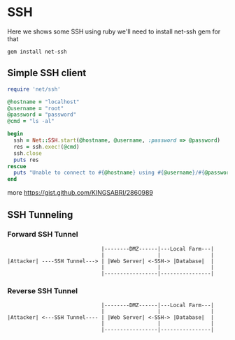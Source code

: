 # SSH
Here we shows some SSH using ruby
we'll need to install net-ssh gem for that

```
gem install net-ssh
```


## Simple SSH client
```ruby
require 'net/ssh'

@hostname = "localhost"
@username = "root"
@password = "password"
@cmd = "ls -al"

begin
  ssh = Net::SSH.start(@hostname, @username, :password => @password)
  res = ssh.exec!(@cmd)
  ssh.close
  puts res
rescue
  puts "Unable to connect to #{@hostname} using #{@username}/#{@password}"
end
```

more
https://gist.github.com/KINGSABRI/2860989

## SSH Tunneling

### Forward SSH Tunnel 
```
                              |--------DMZ------|---Local Farm---|
                              |                 |                |
|Attacker| ----SSH Tunnel---> | |Web Server| <-SSH-> |Database|  |
                              |                 |                |
                              |-----------------|----------------|
```


### Reverse SSH Tunnel 
```
                              |--------DMZ------|---Local Farm---|
                              |                 |                |
|Attacker| <---SSH Tunnel---- | |Web Server| <-SSH-> |Database|  |
                              |                 |                |
                              |-----------------|----------------|
```